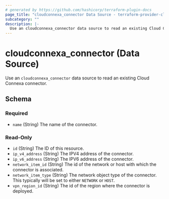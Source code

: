 ```yaml
---
# generated by https://github.com/hashicorp/terraform-plugin-docs
page_title: "cloudconnexa_connector Data Source - terraform-provider-cloudconnexa"
subcategory: ""
description: |-
  Use an cloudconnexa_connector data source to read an existing Cloud Connexa connector.
---
```


# cloudconnexa_connector (Data Source)

Use an `cloudconnexa_connector` data source to read an existing Cloud Connexa connector.



<!-- schema generated by tfplugindocs -->
## Schema

### Required

- `name` (String) The name of the connector.

### Read-Only

- `id` (String) The ID of this resource.
- `ip_v4_address` (String) The IPV4 address of the connector.
- `ip_v6_address` (String) The IPV6 address of the connector.
- `network_item_id` (String) The id of the network or host with which the connector is associated.
- `network_item_type` (String) The network object type of the connector. This typically will be set to either `NETWORK` or `HOST`.
- `vpn_region_id` (String) The id of the region where the connector is deployed.


